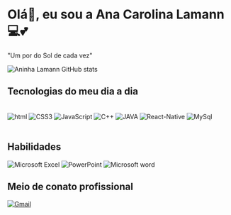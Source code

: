 
# Olá👋, eu sou a Ana Carolina Lamann 💻💕
"Um por do Sol de cada vez"

![Aninha Lamann GitHub stats](https://github-readme-stats.vercel.app/api?username=Aninha-Lamann&show_icons=true&theme=jolly)

## Tecnologias do meu dia a dia
<div style="display: inline_block"> <br/>
<img align= "center" alt="html" src="https://img.shields.io/badge/HTML5-E34F26?style=for-the-badge&logo=html5&logoColor=white">
<img align= "center" alt="CSS3" src="https://img.shields.io/badge/CSS3-1572B6?style=for-the-badge&logo=css3&logoColor=white">
<img align= "center" alt="JavaScript" src="https://img.shields.io/badge/JavaScript-F7DF1E?style=for-the-badge&logo=javascript&logoColor=black">
<img align= "center" alt="C++" src="https://img.shields.io/badge/C%2B%2B-00599C?style=for-the-badge&logo=c%2B%2B&logoColor=white">
<img align= "center" alt="JAVA" src="https://img.shields.io/badge/Java-ED8B00?style=for-the-badge&logo=openjdk&logoColor=white">
<img align= "center" alt="React-Native" src="https://img.shields.io/badge/React_Native-20232A?style=for-the-badge&logo=react&logoColor=61DAFB">
<img align= "center" alt="MySql" src="https://img.shields.io/badge/MySQL-00000F?style=for-the-badge&logo=mysql&logoColor=white">
</div> <br/>

## Habilidades
<img align= "center" alt="Microsoft Excel" src="https://img.shields.io/badge/Microsoft_Excel-217346?style=for-the-badge&logo=microsoft-excel&logoColor=white">
<img align= "center" alt="PowerPoint" src="https://img.shields.io/badge/Microsoft_PowerPoint-B7472A?style=for-the-badge&logo=microsoft-powerpoint&logoColor=white">
<img align= "center" alt="Microsoft word" src="https://img.shields.io/badge/Microsoft_Word-2B579A?style=for-the-badge&logo=microsoft-word&logoColor=white">

##
## Meio de conato profissional
[![Gmail](https://img.shields.io/badge/Gmail-D14836?style=for-the-badge&logo=gmail&logoColor=white)](a.lamann@hotmail.com)
